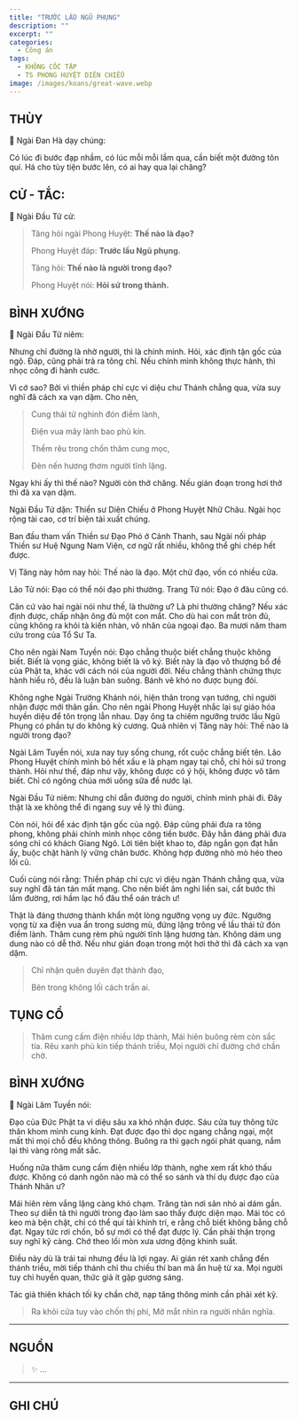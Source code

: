 ```yaml
---
title: "TRƯỚC LẦU NGŨ PHỤNG"
description: ""
excerpt: ""
categories:
  - Công án
tags:
  - KHÔNG CỐC TẬP
  - TS PHONG HUYỆT DIÊN CHIỂU
image: /images/koans/great-wave.webp
---
```


## THÙY

📢 Ngài Đan Hà dạy chúng:

Có lúc đi bước đạp nhầm, có lúc mỗi mỗi lầm qua, cần biết một đường tôn quí. Há cho tùy tiện bước lên, có ai hay qua lại chăng?

## CỬ - TẮC:

📢 Ngài Đầu Tử cử:

> Tăng hỏi ngài Phong Huyệt: **Thế nào là đạo?**
>
> Phong Huyệt đáp: **Trước lầu Ngũ phụng.**
>
> Tăng hỏi: **Thế nào là người trong đạo?**
>
> Phong Huyệt nói: **Hỏi sứ trong thành.**

## BÌNH XƯỚNG

📢 Ngài Đầu Tử niêm:

Nhưng chỉ đường là nhờ người, thì là chính mình. Hỏi, xác định tận gốc của ngộ. Đáp, cũng phải trả ra tông chỉ. Nếu chính mình không thực hành, thì nhọc công đi hành cước.

Vì cớ sao? Bởi vì thiền pháp chí cực vi diệu chư Thánh chẳng qua, vừa suy nghĩ đã cách xa vạn dặm. Cho nên,

> Cung thái tử nghinh đón điềm lành,
> 
> Điện vua mây lành bao phủ kín.
> 
> Thềm rêu trong chốn thâm cung mọc,
> 
> Đèn nến hương thơm người tĩnh lặng.

Ngay khi ấy thì thế nào? Người còn thở chăng. Nếu gián đoạn trong hơi thở thì đã xa vạn dặm.

Ngài Đầu Tử dặn: Thiền sư Diên Chiếu ở Phong Huyệt Nhữ Châu. Ngài học rộng tài cao, cơ trí biện tài xuất chúng.

Ban đầu tham vấn Thiền sư Đạo Phó ở Cảnh Thanh, sau Ngài nối pháp Thiền sư Huệ Ngung Nam Viện, cơ ngữ rất nhiều, không thể ghi chép hết được.

Vị Tăng này hôm nay hỏi: Thế nào là đạo. Một chữ đạo, vốn có nhiều cửa.

Lão Tử nói: Đạo có thể nói đạo phi thường. Trang Tử nói: Đạo ở đâu cũng có.

Căn cứ vào hai ngài nói như thế, là thường ư? Là phi thường chăng? Nếu xác định được, chấp nhận ông đủ một con mắt. Cho dù hai con mắt tròn đủ, cũng không ra khỏi tà kiến nhàn, vô nhân của ngoại đạo. Ba mươi năm tham cứu trong của Tổ Sư Ta.

Cho nên ngài Nam Tuyền nói: Đạo chẳng thuộc biết chẳng thuộc không biết. Biết là vọng giác, không biết là vô ký. Biết này là đạo vô thượng bổ đề của Phật ta, khác với cách nói của người đời. Nếu chẳng thành chứng thực hành hiểu rõ, đều là luận bàn suông. Bánh vẽ khó no được bụng đói.

Không nghe Ngài Trường Khánh nói, hiện thân trong vạn tướng, chỉ người nhận được mới thân gần. Cho nên ngài Phong Huyệt nhắc lại sự giáo hóa huyền diệu để tôn trọng lẫn nhau. Dạy ông ta chiêm ngưỡng trước lầu Ngũ Phụng có phần tự do không kỷ cương. Quả nhiên vị Tăng này hỏi: Thế nào là người trong đạo?

Ngài Lâm Tuyền nói, xưa nay tuy sống chung, rốt cuộc chẳng biết tên. Lão Phong Huyệt chính mình bỏ hết xấu e là phạm ngay tại chỗ, chỉ hỏi sứ trong thành. Hỏi như thế, đáp như vậy, không được có ý hội, không được vô tâm biết. Chỉ có ngông chúa mới uống sữa để nước lại.

Ngài Đầu Tử niêm: Nhưng chỉ dẫn đường do người, chính mình phải đi. Đây thật là xe không thể đi ngang suy về lý thì đúng.

Còn nói, hỏi để xác định tận gốc của ngộ. Đáp cũng phải đưa ra tông phong, không phải chính mình nhọc công tiến bước. Đây hẳn đáng phải đưa sóng chỉ có khách Giang Ngô. Lời tiên biệt khao to, đáp ngắn gọn đạt hẳn ấy, buộc chặt hành lý vững chân bước. Không hợp đường nhò mò héo theo lối cũ.

Cuối cùng nói rằng: Thiền pháp chí cực vi diệu ngàn Thánh chẳng qua, vừa suy nghĩ đã tán tán mất mạng. Cho nên biết âm nghi liền sai, cất bước thì lầm đường, rơi hầm lạc hố đâu thể oán trách ư!

Thật là đáng thương thành khẩn một lòng ngưỡng vọng uy đức. Ngưỡng vọng từ xa điện vua ẩn trong sương mù, đứng lặng trông về lầu thái tử đón điềm lành. Thâm cung rèm phủ người tĩnh lặng hương tàn. Không dám ung dung nào có dễ thở. Nếu như gián đoạn trong một hơi thở thì đã cách xa vạn dặm.

> Chỉ nhận quên duyên đạt thành đạo,
> 
> Bên trong không lối cách trần ai.

## TỤNG CỔ

> Thâm cung cấm điện nhiều lớp thành,
Mái hiên buông rèm còn sắc tía.
Rêu xanh phủ kín tiếp thánh triều,
> Mọi người chỉ đường chớ chần chờ.

## BÌNH XƯỚNG

📢 Ngài Lâm Tuyền nói:

Đạo của Đức Phật ta vi diệu sâu xa khó nhận được. Sáu cửa tuy thông tức thân khom mình cung kính. Đạt được đạo thì dọc ngang chẳng ngại, một mất thì mọi chỗ đều không thông. Buông ra thì gạch ngói phát quang, nắm lại thì vàng ròng mất sắc.

Huống nữa thâm cung cấm điện nhiều lớp thành, nghe xem rất khó thấu được. Không có danh ngôn nào mà có thể so sánh và thí dụ được đạo của Thánh Nhân ư?

Mái hiên rèm vắng lặng càng khó chạm. Trăng tàn nơi sân nhỏ ai dám gần. Theo sự diễn tả thì người trong đạo làm sao thấy được diện mạo. Mái tóc có keo mà bện chặt, chỉ có thể quí tài khinh trí, e rằng chỗ biết không bằng chỗ đạt. Ngay tức rơi chốn, bổ sự mới có thể đạt được lý. Cần phải thận trọng suy nghĩ kỹ càng. Chớ theo lối mòn xưa ương động khinh suất.

Điều này dù là trái tai nhưng đều là lợi ngay. Ai gián rét xanh chẳng đến thánh triều, mời tiếp thánh chỉ thu chiếu thí ban mà ẩn huệ từ xa. Mọi người tuy chỉ huyền quan, thức giả ít gặp gương sáng.

Tác giả thiên khách tối ky chần chờ, nạp tăng thông minh cần phải xét kỹ.

> Ra khỏi cửa tuy vào chốn thị phi,
> Mở mắt nhìn ra người nhân nghĩa.

<hr class="blog-rule" />

## NGUỒN

> ✨ ...

<hr class="blog-rule" />

## GHI CHÚ

[^1]: ⭐️ <a href="/masters/Fengxue-Yanzhao" target="_blank">🔗 TS PHONG HUYỆT DIÊN CHIỂU</a>


